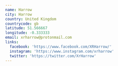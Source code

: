 ```yaml
---
name: Harrow
city: Harrow
country: United Kingdom
countrycode: gb
latitude: 51.566667
longitude: -0.333333
email: xrharrow@protonmail.com
links:
  facebook: 'https://www.facebook.com/XRHarrow/'
  instagram: 'https://www.instagram.com/xrharrow'
  twitter: 'https://twitter.com/XrHarrow'
---
```


